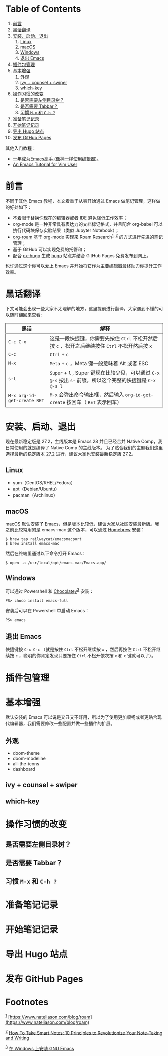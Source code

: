 
# Table of Contents

1.  [前言](#orga72140f)
2.  [黑话翻译](#orgcd35f14)
3.  [安装、启动、退出](#org4e19ef8)
    1.  [Linux](#org602aa39)
    2.  [macOS](#orgad866d3)
    3.  [Windows](#orga2e7256)
    4.  [退出 Emacs](#org925b2a6)
4.  [插件包管理](#org2d544e0)
5.  [基本增强](#org92b2403)
    1.  [外观](#orga23dee6)
    2.  [ivy + counsel + swiper](#org1260e05)
    3.  [which-key](#orge6d81ad)
6.  [操作习惯的改变](#org583ed19)
    1.  [是否需要左侧目录树？](#orgc595acd)
    2.  [是否需要 Tabbar？](#org4776f65)
    3.  [习惯 `M-x` 和 `C-h ?`](#org5ed5119)
7.  [准备笔记记录](#orgf059628)
8.  [开始笔记记录](#orgb41c133)
9.  [导出 Hugo 站点](#orgb21e894)
10. [发布 GitHub Pages](#orga2c6646)

其他入门教程：

-   [一年成为Emacs高手 (像神一样使用编辑器)](https://github.com/redguardtoo/mastering-emacs-in-one-year-guide)。
-   [An Emacs Tutorial for Vim User](https://github.com/w0mTea/An.Emacs.Tutorial.for.Vim.User)


<a id="orga72140f"></a>

# 前言

不同于其他 Emacs 教程，本文着重于从零开始通过 Emacs 做笔记管理，这样做的好处如下：

-   不着眼于替换你现在的编辑器或者 IDE 避免降低工作效率；
-   org-mode 是一种非常具有表达力的文档标记格式，并且配合 org-babel 可以执行代码块保存实验结果（类似 Jupyter Notebook）；
-   [org-roam](https://github.com/org-roam/org-roam) 基于 org-mode 实现来 Roam Research<sup><a id="fnr.1" class="footref" href="#fn.1">1</a></sup><sup>, </sup><sup><a id="fnr.2" class="footref" href="#fn.2">2</a></sup> 的方式进行先进的笔记管理；
-   基于 GitHub 可以实现免费的托管和；
-   配合 [ox-hugo](https://github.com/kaushalmodi/ox-hugo/) 生成 [hugo](https://gohugo.io) 站点并结合 GitHub Pages 免费发布到网上。

也许通过这个你可以爱上 Emacs 并开始将它作为主要编辑器最终助力你提升工作效率。


<a id="orgcd35f14"></a>

# 黑话翻译

下文可能会出现一些大家不太理解的地方，这里提前进行翻译，大家遇到不懂的可以随时翻回来查看:

<table border="2" cellspacing="0" cellpadding="6" rules="groups" frame="hsides">


<colgroup>
<col  class="org-left" />

<col  class="org-left" />
</colgroup>
<thead>
<tr>
<th scope="col" class="org-left">黑话</th>
<th scope="col" class="org-left">解释</th>
</tr>
</thead>

<tbody>
<tr>
<td class="org-left"><code>C-c C-x</code></td>
<td class="org-left">这是一段快捷键，你需要先按住 <code>Ctrl</code> 不松开然后按 <code>c</code> ，松开之后继续按住 <code>Ctrl</code> 不松开然后按 <code>x</code></td>
</tr>


<tr>
<td class="org-left"><code>C-c</code></td>
<td class="org-left"><code>Ctrl</code> + <code>c</code></td>
</tr>


<tr>
<td class="org-left"><code>M-x</code></td>
<td class="org-left"><code>Meta</code> + <code>c</code> ，Meta 键一般意味着 Alt 或者 ESC</td>
</tr>


<tr>
<td class="org-left"><code>s-l</code></td>
<td class="org-left"><code>Super</code> + <code>l</code> , Super 键现在比较少见，可以通过 <code>C-x @-s</code> 按出 <code>s-</code> 前缀，所以这个完整的快捷键是 <code>C-x @-s l</code></td>
</tr>


<tr>
<td class="org-left"><code>M-x org-id-get-create RET</code></td>
<td class="org-left"><code>M-x</code> 会弹出命令输出框，然后输入 <code>org-id-get-create</code> 按回车（ <code>RET</code> 表示回车）</td>
</tr>
</tbody>
</table>


<a id="org4e19ef8"></a>

# 安装、启动、退出

现在最新稳定版是 27.2，主线版本是 Emacs 28 并且已经合并 Native Comp，我日常使用的就是编译了 Native Comp 的主线版本。
为了贴合我们的主题我们这里选择最新的稳定版本 27.2 进行，建议大家也安装最新稳定版 27.2。


<a id="org602aa39"></a>

## Linux

-   yum（CentOS/RHEL/Fedora）
-   apt（Debian/Ubuntu）
-   pacman（Archlinux）


<a id="orgad866d3"></a>

## macOS

macOS 默认安装了 Emacs，但是版本比较低，建议大家从社区安装最新版。我之前比较常用的是 emacs-mac 这个版本，可以通过 [Homebrew](https://brew.sh/) 安装：

    $ brew tap railwaycat/emacsmacport
    $ brew install emacs-mac

然后在终端里通过以下命令打开 Emacs：

    $ open -a /usr/local/opt/emacs-mac/Emacs.app/


<a id="orga2e7256"></a>

## Windows

可以通过 Powershell 和 [Chocolatey](https://chocolatey.org/)<sup><a id="fnr.3" class="footref" href="#fn.3">3</a></sup> 安装：

    PS> choco install emacs-full

安装后可以在 Powershell 中启动 Emacs：

    PS> emacs


<a id="org925b2a6"></a>

## 退出 Emacs

快捷键按 `C-x C-c` （就是按住 `Ctrl` 不松开继续按 `x` ，然后再按住 `Ctrl` 不松开继续按 `c` ，聪明的你肯定发现只要按住 `Ctrl` 不松开依次按 `x` 和 `c` 键就可以了）。


<a id="org2d544e0"></a>

# 插件包管理


<a id="org92b2403"></a>

# 基本增强

默认安装的 Emacs 可以说是又丑又不好用，所以为了使用更加顺畅或者更贴合现代编辑器，我们需要修改一些配置并做一些插件的扩展。


<a id="orga23dee6"></a>

## 外观

-   doom-theme
-   doom-modeline
-   all-the-icons
-   dashboard


<a id="org1260e05"></a>

## ivy + counsel + swiper


<a id="orge6d81ad"></a>

## which-key


<a id="org583ed19"></a>

# 操作习惯的改变


<a id="orgc595acd"></a>

## 是否需要左侧目录树？


<a id="org4776f65"></a>

## 是否需要 Tabbar？


<a id="org5ed5119"></a>

## 习惯 `M-x` 和 `C-h ?`


<a id="orgf059628"></a>

# 准备笔记记录


<a id="orgb41c133"></a>

# 开始笔记记录


<a id="orgb21e894"></a>

# 导出 Hugo 站点


<a id="orga2c6646"></a>

# 发布 GitHub Pages


# Footnotes

<sup><a id="fn.1" href="#fnr.1">1</a></sup> [https://www.nateliason.com/blog/roam](https://www.nateliason.com/blog/roam)

<sup><a id="fn.2" href="#fnr.2">2</a></sup> [How To Take Smart Notes: 10 Principles to Revolutionize Your Note-Taking and Writing](https://fortelabs.co/blog/how-to-take-smart-notes/)

<sup><a id="fn.3" href="#fnr.3">3</a></sup> [在 Windows 上安装 GNU Emacs](https://zhuanlan.zhihu.com/p/111673670)
